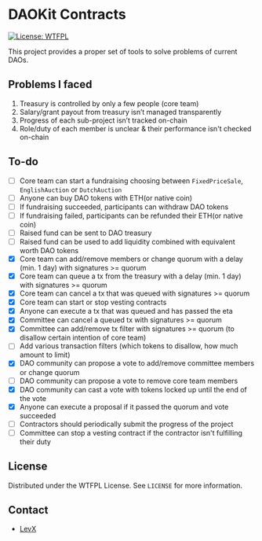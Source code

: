 # DAOKit Contracts

[![License: WTFPL](http://www.wtfpl.net/wp-content/uploads/2012/12/wtfpl-badge-3.png)](http://www.wtfpl.net/)

This project provides a proper set of tools to solve problems of current DAOs.

## Problems I faced
1. Treasury is controlled by only a few people (core team)
2. Salary/grant payout from treasury isn’t managed transparently
3. Progress of each sub-project isn’t tracked on-chain
4. Role/duty of each member is unclear & their performance isn't checked on-chain

## To-do
- [ ] Core team can start a fundraising choosing between `FixedPriceSale`, `EnglishAuction` or `DutchAuction`
- [ ] Anyone can buy DAO tokens with ETH(or native coin)
- [ ] If fundraising succeeded, participants can withdraw DAO tokens
- [ ] If fundraising failed, participants can be refunded their ETH(or native coin)
- [ ] Raised fund can be sent to DAO treasury
- [ ] Raised fund can be used to add liquidity combined with equivalent worth DAO tokens
- [x] Core team can add/remove members or change quorum with a delay (min. 1 day) with signatures >= quorum
- [x] Core team can queue a tx from the treasury with a delay (min. 1 day) with signatures >= quorum
- [x] Core team can cancel a tx that was queued with signatures >= quorum
- [x] Core team can start or stop vesting contracts
- [x] Anyone can execute a tx that was queued and has passed the eta
- [x] Committee can cancel a queued tx with signatures >= quorum
- [x] Committee can add/remove tx filter with signatures >= quorum (to disallow certain intention of core team)
- [ ] Add various transaction filters (which tokens to disallow, how much amount to limit)
- [x] DAO community can propose a vote to add/remove committee members or change quorum
- [ ] DAO community can propose a vote to remove core team members
- [x] DAO community can cast a vote with tokens locked up until the end of the vote
- [x] Anyone can execute a proposal if it passed the quorum and vote succeeded
- [ ] Contractors should periodically submit the progress of the project
- [ ] Committee can stop a vesting contract if the contractor isn't fulfilling their duty

## License

Distributed under the WTFPL License. See `LICENSE` for more information.

## Contact

* [LevX](https://twitter.com/LevxApp/)
